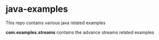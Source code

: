 # java-examples
This repo contains various java related examples

**com.examples.streams** contains the advance streams related examples  
